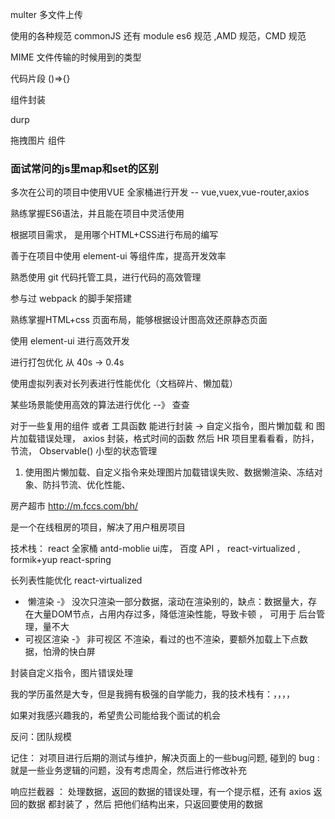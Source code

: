 multer 多文件上传 

 使用的各种规范 commonJS  还有 module  es6 规范  ,AMD 规范，CMD 规范

MIME 文件传输的时候用到的类型



代码片段 ()=>{} 

组件封装

durp

拖拽图片 组件

### 面试常问的js里map和set的区别



多次在公司的项目中使用VUE 全家桶进行开发  -- vue,vuex,vue-router,axios 

熟练掌握ES6语法，并且能在项目中灵活使用

根据项目需求， 是用哪个HTML+CSS进行布局的编写

善于在项目中使用 element-ui 等组件库，提高开发效率

熟悉使用 git 代码托管工具，进行代码的高效管理

参与过 webpack 的脚手架搭建





熟练掌握HTML+css 页面布局，能够根据设计图高效还原静态页面

使用 element-ui 进行高效开发

进行打包优化 从 40s -> 0.4s

使用虚拟列表对长列表进行性能优化（文档碎片、懒加载）

某些场景能使用高效的算法进行优化 --》 查查

对于一些复用的组件 或者 工具函数 能进行封装  -> 自定义指令，图片懒加载 和 图片加载错误处理， axios 封装，格式时间的函数  然后 HR 项目里看看看，防抖，节流， Observable()  小型的状态管理 

1. 使用图片懒加载、自定义指令来处理图片加载错误失败、数据懒渲染、冻结对象、防抖节流、优化性能、





房产超市  http://m.fccs.com/bh/

是一个在线租房的项目，解决了用户租房项目

技术栈： react 全家桶 antd-moblie ui库， 百度 API ， react-virtualized , formik+yup react-spring

长列表性能优化  react-virtualized 

- ​	懒渲染  -》 没次只渲染一部分数据，滚动在渲染别的，缺点：数据量大，存在大量DOM节点，占用内存过多，降低渲染性能，导致卡顿   ， 可用于 后台管理，量不大
- 可视区渲染 -》  非可视区 不渲染，看过的也不渲染，要额外加载上下点数据，怕滑的快白屏



封装自定义指令，图片错误处理







我的学历虽然是大专，但是我拥有极强的自学能力，我的技术栈有：，，，，

如果对我感兴趣我的，希望贵公司能给我个面试的机会



反问：团队规模



 

 





记住： 对项目进行后期的测试与维护，解决页面上的一些bug问题, 碰到的 bug  : 就是一些业务逻辑的问题，没有考虑周全，然后进行修改补充

响应拦截器 ： 处理数据，返回的数据的错误处理，有一个提示框，还有 axios 返回的数据 都封装了 ，然后 把他们结构出来，只返回要使用的数据

